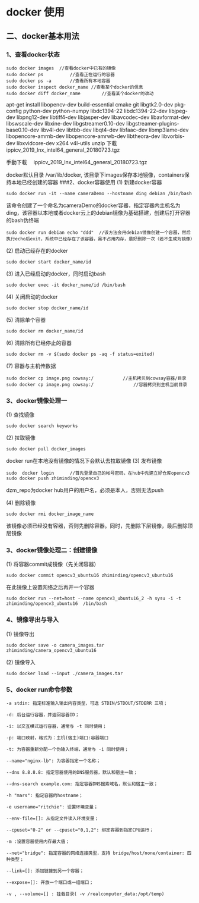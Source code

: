 # docker 使用
## 二、docker基本用法
### 1、查看docker状态
```
sudo docker images 	//查看docker中已有的镜像
sudo docker ps			//查看正在运行的容器
sudo docker ps -a		//查看所有本地容器
sudo docker inspect docker_name	//查看某个docker的信息
sudo docker diff docker_name		//查看某个docker的改动
```
apt-get install libopencv-dev build-essential cmake git libgtk2.0-dev pkg-config  python-dev python-numpy libdc1394-22 libdc1394-22-dev libjpeg-dev libpng12-dev libtiff4-dev libjasper-dev libavcodec-dev libavformat-dev libswscale-dev libxine-dev libgstreamer0.10-dev libgstreamer-plugins-base0.10-dev libv4l-dev libtbb-dev libqt4-dev libfaac-dev libmp3lame-dev libopencore-amrnb-dev libopencore-amrwb-dev libtheora-dev libvorbis-dev libxvidcore-dev x264 v4l-utils unzip
下載　ippicv_2019_lnx_intel64_general_20180723.tgz

手動下載　 ippicv_2019_lnx_intel64_general_20180723.tgz

docker默认目录 /var/lib/docker, 该目录下images保存本地镜像，containers保持本地已经创建的容器
###2、docker容器使用
(1) 新建docker容器
```
sudo docker run -it --name cameraDemo --hostname ding debian /bin/bash
```
该命令创建了一个命名为cameraDemo的docker容器，指定容器内主机名为ding，该容器以本地或者docker云上的debian镜像为基础搭建，创建后打开容器的bash伪终端
```
sudo docker run debian echo "ddd"  //该方法会用debian镜像创建一个容器，然后执行echo后exit，系统中已经存在了该容器，虽不占用内存，最好删除一次（若不生成为镜像）
```
(2) 启动已经存在的docker
```
sudo docker start docker_name/id
```
(3) 进入已经启动的docker，同时启动bash
```
sudo docker exec -it docker_name/id /bin/bash
```
(4) 关闭启动的docker
```
sudo docker stop docker_name/id
```
(5) 清除单个容器
```
sudo docker rm docker_name/id
```
(6) 清除所有已经停止的容器
```
sudo docker rm -v $(sudo docker ps -aq -f status=exited)
```
(7) 容器与主机传数据
```
sudo docker cp image.png cowsay:/ 			//主机拷贝到cowsay容器/目录
sudo docker cp image.png cowsay:/				//容器拷贝到主机当前目录
```
### 3、docker镜像处理一
(1) 查找镜像
```
sudo docker search keyworks
```
(2) 拉取镜像
```
sudo docker pull docker_images
```
docker run在本地没有镜像的情况下会默认去拉取镜像
(3) 发布镜像
```
sudo  docker login		//首先登录自己的帐号密码，在hub中先建立好仓库opencv3
sudo docker push zhiminding/opencv3 
```
dzm_repo为docker hub用户的用户名，必须是本人，否则无法push

(4) 删除镜像
```
sudo docker rmi docker_image_name
```
该镜像必须已经没有容器，否则先删除容器。同时，先删除下层镜像，最后删除顶层镜像

### 3、docker镜像处理二：创建镜像
(1) 将容器commit成镜像（先关闭容器）
```
sudo docker commit opencv3_ubuntu16 zhiminding/opencv3_ubuntu16
```
在此镜像上设置网络之后再开一个容器
```
sudo docker run --net=host --name opencv3_ubuntu16_2 -h sysu -i -t zhiminding/opencv3_ubuntu16  /bin/bash
```


### 4、镜像导出与导入
(1) 镜像导出
```
sudo docker save -o camera_images.tar zhiminding/camera_opencv3_ubuntu16
```
(2) 镜像导入
```
sudo docker load --input ./camera_images.tar
```

### 5、docker run命令参数
```
-a stdin: 指定标准输入输出内容类型，可选 STDIN/STDOUT/STDERR 三项；

-d: 后台运行容器，并返回容器ID；

-i: 以交互模式运行容器，通常与 -t 同时使用；

-p: 端口映射，格式为：主机(宿主)端口:容器端口

-t: 为容器重新分配一个伪输入终端，通常与 -i 同时使用；

--name="nginx-lb": 为容器指定一个名称；

--dns 8.8.8.8: 指定容器使用的DNS服务器，默认和宿主一致；

--dns-search example.com: 指定容器DNS搜索域名，默认和宿主一致；

-h "mars": 指定容器的hostname；

-e username="ritchie": 设置环境变量；

--env-file=[]: 从指定文件读入环境变量；

--cpuset="0-2" or --cpuset="0,1,2": 绑定容器到指定CPU运行；

-m :设置容器使用内存最大值；

--net="bridge": 指定容器的网络连接类型，支持 bridge/host/none/container: 四种类型；

--link=[]: 添加链接到另一个容器；

--expose=[]: 开放一个端口或一组端口；

-v , --volume=[] : 挂载目录( -v /realcomputer_data:/opt/temp)
```





